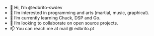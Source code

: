 - 👋 Hi, I’m @edbrito-swdev
- 👀 I’m interested in programming and arts (martial, music, graphical).
- 🌱 I’m currently learning Chuck, DSP and Go.
- 💞️ I’m looking to collaborate on open source projects.
- 📫 You can reach me at mail @ edbrito.pt

<!---
edbrito-swdev/edbrito-swdev is a ✨ special ✨ repository because its `README.md` (this file) appears on your GitHub profile.
You can click the Preview link to take a look at your changes.
--->
